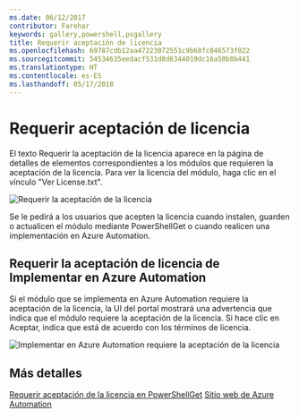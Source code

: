 ```yaml
---
ms.date: 06/12/2017
contributor: Farehar
keywords: gallery,powershell,psgallery
title: Requerir aceptación de licencia
ms.openlocfilehash: 69787cdb12aa47223072551c9b68fc046573f022
ms.sourcegitcommit: 54534635eedacf531d8d6344019dc16a50b8b441
ms.translationtype: HT
ms.contentlocale: es-ES
ms.lasthandoff: 05/17/2018
---
```

# <a name="require-license-acceptance"></a>Requerir aceptación de licencia

El texto Requerir la aceptación de la licencia aparece en la página de detalles de elementos correspondientes a los módulos que requieren la aceptación de la licencia. Para ver la licencia del módulo, haga clic en el vínculo "Ver License.txt".

![Requerir la aceptación de la licencia](../../Images/RequireLicenseAcceptance.png)

Se le pedirá a los usuarios que acepten la licencia cuando instalen, guarden o actualicen el módulo mediante PowerShellGet o cuando realicen una implementación en Azure Automation.

## <a name="require-license-acceptance-on-deploy-to-azure-automation"></a>Requerir la aceptación de licencia de Implementar en Azure Automation

Si el módulo que se implementa en Azure Automation requiere la aceptación de la licencia, la UI del portal mostrará una advertencia que indica que el módulo requiere la aceptación de la licencia. Si hace clic en Aceptar, indica que está de acuerdo con los términos de licencia.

![Implementar en Azure Automation requiere la aceptación de la licencia](../../Images/DeployToAzureAutomationRequireLicenseAcceptanceDisclaimer.png)

## <a name="more-details"></a>Más detalles

[Requerir aceptación de la licencia en PowerShellGet](../../concepts/module-license-acceptance.md)
[Sitio web de Azure Automation](/azure/automation)
